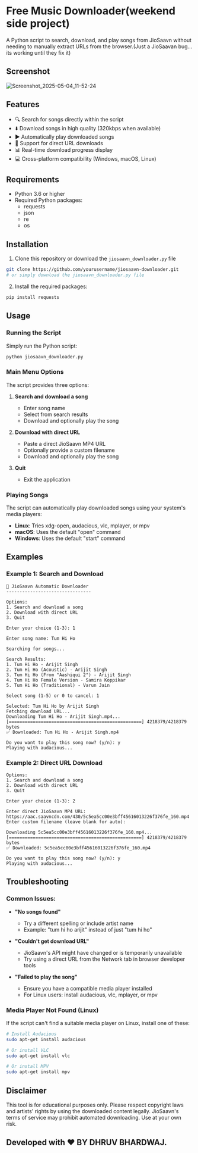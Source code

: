 # Free Music Downloader(weekend side project)

A Python script to search, download, and play songs from JioSaavn without needing to manually extract URLs from the browser.(Just a JioSaavan bug... its working until they fix it)

## Screenshot
![Screenshot_2025-05-04_11-52-24](https://github.com/user-attachments/assets/24278023-db64-432a-b918-e69dba0b1cd9)


## Features

- 🔍 Search for songs directly within the script
- ⬇️ Download songs in high quality (320kbps when available)
- ▶️ Automatically play downloaded songs
- 📲 Support for direct URL downloads
- 📊 Real-time download progress display
- 💻 Cross-platform compatibility (Windows, macOS, Linux)

## Requirements

- Python 3.6 or higher
- Required Python packages:
  - requests
  - json
  - re
  - os

## Installation

1. Clone this repository or download the `jiosaavn_downloader.py` file

```bash
git clone https://github.com/yourusername/jiosaavn-downloader.git
# or simply download the jiosaavn_downloader.py file
```

2. Install the required packages:

```bash
pip install requests
```

## Usage

### Running the Script

Simply run the Python script:

```bash
python jiosaavn_downloader.py
```

### Main Menu Options

The script provides three options:

1. **Search and download a song**
   - Enter song name
   - Select from search results
   - Download and optionally play the song

2. **Download with direct URL**
   - Paste a direct JioSaavn MP4 URL
   - Optionally provide a custom filename
   - Download and optionally play the song

3. **Quit**
   - Exit the application

### Playing Songs

The script can automatically play downloaded songs using your system's media players:

- **Linux**: Tries xdg-open, audacious, vlc, mplayer, or mpv
- **macOS**: Uses the default "open" command
- **Windows**: Uses the default "start" command

## Examples

### Example 1: Search and Download

```
🎵 JioSaavn Automatic Downloader
--------------------------------

Options:
1. Search and download a song
2. Download with direct URL
3. Quit

Enter your choice (1-3): 1

Enter song name: Tum Hi Ho

Searching for songs...

Search Results:
1. Tum Hi Ho - Arijit Singh
2. Tum Hi Ho (Acoustic) - Arijit Singh
3. Tum Hi Ho (From "Aashiqui 2") - Arijit Singh
4. Tum Hi Ho Female Version - Samira Koppikar
5. Tum Hi Ho (Traditional) - Varun Jain

Select song (1-5) or 0 to cancel: 1

Selected: Tum Hi Ho by Arijit Singh
Fetching download URL...
Downloading Tum Hi Ho - Arijit Singh.mp4...
[==================================================] 4218379/4218379 bytes
✅ Downloaded: Tum Hi Ho - Arijit Singh.mp4

Do you want to play this song now? (y/n): y
Playing with audacious...
```

### Example 2: Direct URL Download

```
Options:
1. Search and download a song
2. Download with direct URL
3. Quit

Enter your choice (1-3): 2

Enter direct JioSaavn MP4 URL: https://aac.saavncdn.com/430/5c5ea5cc00e3bff45616013226f376fe_160.mp4
Enter custom filename (leave blank for auto): 

Downloading 5c5ea5cc00e3bff45616013226f376fe_160.mp4...
[==================================================] 4218379/4218379 bytes
✅ Downloaded: 5c5ea5cc00e3bff45616013226f376fe_160.mp4

Do you want to play this song now? (y/n): y
Playing with audacious...
```

## Troubleshooting

### Common Issues:

- **"No songs found"**
  - Try a different spelling or include artist name
  - Example: "tum hi ho arijit" instead of just "tum hi ho"

- **"Couldn't get download URL"**
  - JioSaavn's API might have changed or is temporarily unavailable
  - Try using a direct URL from the Network tab in browser developer tools

- **"Failed to play the song"**
  - Ensure you have a compatible media player installed
  - For Linux users: install audacious, vlc, mplayer, or mpv

### Media Player Not Found (Linux)

If the script can't find a suitable media player on Linux, install one of these:

```bash
# Install Audacious
sudo apt-get install audacious

# Or install VLC
sudo apt-get install vlc

# Or install MPV
sudo apt-get install mpv
```

## Disclaimer

This tool is for educational purposes only. Please respect copyright laws and artists' rights by using the downloaded content legally. JioSaavn's terms of service may prohibit automated downloading. Use at your own risk.

## Developed with ❤️ BY DHRUV BHARDWAJ.
